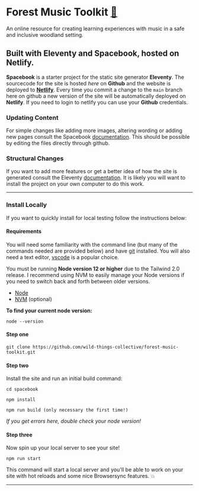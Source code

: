 # Forest Music Toolkit [🔗](https://agitated-hugle-129193.netlify.app/)

An online resource for creating learning experiences with music in a safe and inclusive woodland setting.

## Built with Eleventy and Spacebook, hosted on Netlify.

**Spacebook** is a starter project for the static site generator **Eleventy**. The sourcecode for the site is hosted *here* on **Github** and the website is deployed to [**Netlify**](https://www.netlify.com/). Every time you commit a change to the `main` branch here on github a new version of the site will be automatically deployed on **Netlify**. If you need to login to netlify you can use your **Github** credentials.

### Updating Content

For simple changes like adding more images, altering wording or adding new pages consult the Spacebook [documentation](https://spacebook.app). This should be possible by editing the files directly through github.

### Structural Changes

If you want to add more features or get a better idea of how the site is generated consult the Eleventy [documentation](https://www.11ty.dev/docs/). It is likely you will want to install the project on your own computer to do this work.

---

### Install Locally

If you want to quickly install for local testing follow the instructions below:

#### Requirements

You will need some familiarity with the command line (but many of the commands needed are provided below) and have [git](https://github.com/git-guides/install-git) installed. You will also need a text editor, [vscode](https://code.visualstudio.com/) is a popular choice.

You must be running **Node version 12 or higher** due to the Tailwind 2.0 release. I recommend using NVM to easily manage your Node versions if you need to switch back and forth between older versions.

- [Node](https://nodejs.org/)
- [NVM](https://github.com/nvm-sh/nvm) (optional)

**To find your current node version:**

```
node --version
```

#### Step one

```
git clone https://github.com/wild-things-collective/forest-music-toolkit.git
```

#### Step two

Install the site and run an initial build command:

```
cd spacebook

npm install

npm run build (only necessary the first time!)
```

_If you get errors here, double check your node version!_

#### Step three

Now spin up your local server to see your site!

```
npm run start
```

This command will start a local server and you'll be able to work on your site with hot reloads and some nice Browsersync features. 💥

---
